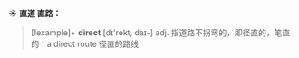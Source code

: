 ☀ <span class="category">**直道 直路：**</span>
>[!example]+ <span class="vocabulary">**direct**</span> [dɪ'rekt, daɪ-] 
> <span class="definition">adj. 指道路不拐弯的，即径直的，笔直的：</span>a direct route 径直的路线 
